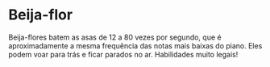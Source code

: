 # Beija-flor

Beija-flores batem as asas de 12 a 80 vezes por segundo, que é aproximadamente a
mesma frequência das notas mais baixas do piano. Eles podem voar para trás e
ficar parados no ar. Habilidades muito legais!
